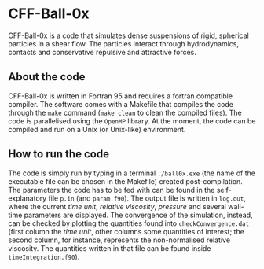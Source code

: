 # CFF-Ball-0x
CFF-Ball-0x is a code that simulates dense suspensions of rigid, spherical particles in a shear flow. The particles interact through hydrodynamics, contacts and conservative repulsive and attractive forces.

## About the code
CFF-Ball-0x is written in Fortran 95 and requires a fortran compatible compiler. The software comes with a Makefile that compiles the code through the `make` command (`make clean` to clean the compiled files).
The code is parallelised using the `OpenMP` library.
At the moment, the code can be compiled and run on a Unix (or Unix-like) environment.

## How to run the code
The code is simply run by typing in a terminal `./ball0x.exe` (the name of the executable file can be chosen in the Makefile) created post-compilation.
The parameters the code has to be fed with can be found in the self-explanatory file `p.in` (and `param.f90`).
The output file is written in `log.out`, where the current *time unit*, *relative viscosity*, *pressure* and several wall-time parameters are displayed.
The convergence of the simulation, instead, can be checked by plotting the quantities found into `checkConvergence.dat` (first column the *time unit*, other columns some quantities of interest; the second column, for instance, represents the non-normalised relative viscosity. The quantities written in that file can be found inside `timeIntegration.f90`).
